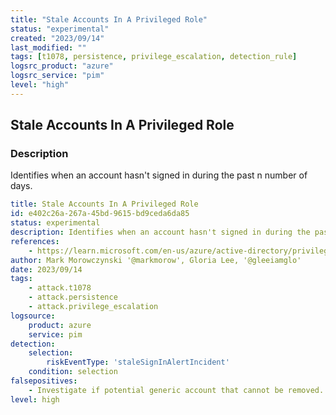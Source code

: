 ```yaml
---
title: "Stale Accounts In A Privileged Role"
status: "experimental"
created: "2023/09/14"
last_modified: ""
tags: [t1078, persistence, privilege_escalation, detection_rule]
logsrc_product: "azure"
logsrc_service: "pim"
level: "high"
---
```


## Stale Accounts In A Privileged Role

### Description

Identifies when an account hasn't signed in during the past n number of days.

```yml
title: Stale Accounts In A Privileged Role
id: e402c26a-267a-45bd-9615-bd9ceda6da85
status: experimental
description: Identifies when an account hasn't signed in during the past n number of days.
references:
    - https://learn.microsoft.com/en-us/azure/active-directory/privileged-identity-management/pim-how-to-configure-security-alerts#potential-stale-accounts-in-a-privileged-role
author: Mark Morowczynski '@markmorow', Gloria Lee, '@gleeiamglo'
date: 2023/09/14
tags:
    - attack.t1078
    - attack.persistence
    - attack.privilege_escalation
logsource:
    product: azure
    service: pim
detection:
    selection:
        riskEventType: 'staleSignInAlertIncident'
    condition: selection
falsepositives:
    - Investigate if potential generic account that cannot be removed.
level: high

```
